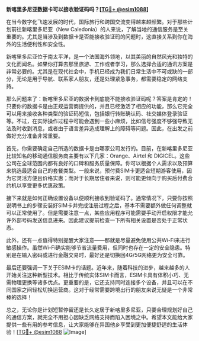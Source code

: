**新喀里多尼亚数据卡可以接收验证码吗？[[TG💪+ @esim1088](https://t.me/s/esim1088)]**

在当今数字化飞速发展的时代，国际旅行和跨国交流变得越来越频繁。对于那些计划前往新喀里多尼亚（New Caledonia）的人来说，了解当地的通信服务是至关重要的。尤其是当涉及到数据卡是否能接收验证码的问题时，这直接关系到你在海外的生活便利性和安全性。

新喀里多尼亚位于南太平洋，是一个法国海外领地，以其美丽的自然风光和独特的文化而闻名。如果你打算去那里旅游、工作或者学习，那么选择合适的通讯方案是非常必要的。尤其是在现代社会中，手机已经成为我们日常生活中不可或缺的一部分，无论是用于导航、联系家人朋友，还是处理紧急事务，都需要稳定的网络支持。

那么问题来了：新喀里多尼亚的数据卡到底能不能接收验证码呢？答案是肯定的！只要你的数据卡是由正规运营商提供的，并且已经激活了相应的功能，那么它完全可以用来接收各种类型的验证码短信，包括银行转账确认码、社交媒体登录验证等。不过，在实际操作过程中可能会遇到一些小麻烦，比如信号强度不够强导致无法及时收到消息，或者由于语言差异造成理解上的障碍等问题。因此，在出发之前做好充分准备非常重要。

首先，你需要确定自己所选的数据卡是由哪家公司发行的。目前，在新喀里多尼亚比较知名的移动通信服务商主要有以下几家：Orange、Airtel 和 DIGICEL。这些公司在全球范围内都有良好的口碑和服务质量保障。你可以根据个人需求以及预算来挑选最适合自己的套餐类型。一般来说，预付费SIM卡更适合短期游客使用，因为它灵活方便且价格实惠；而对于长期居住者来说，则可能更倾向于购买后付费合约机以享受更多优惠政策。

接下来就是如何正确设置设备以便顺利接收到验证码了。通常情况下，只要你按照说明书上的步骤安装好SIM卡并完成注册过程之后，基本不需要额外做任何调整就可以正常使用了。但是需要注意一点，某些应用程序可能需要手动开启权限才能允许外部号码发送信息进来。因此建议提前检查一下所有相关设置是否处于正常状态。

此外，还有一点值得特别提醒大家注意——那就是尽量避免使用公共Wi-Fi来进行敏感操作。虽然Wi-Fi确实能够节省流量费用，但同时也存在一定的安全隐患。特别是在输入密码或进行金融交易时，最好还是切换回4G/5G网络更为安全可靠。

最后还要强调一下关于ESIM卡的话题。近年来，随着科技的进步，越来越多的人开始关注这种新型技术。相比于传统实体SIM卡而言，ESIM卡具有体积小巧、无需物理更换等诸多优点。更重要的是，它还支持同时连接多个设备，并且可以在不同国家之间轻松切换运营商。这对于经常需要跨境出行的朋友来说无疑是一个非常棒的选择！

总之，无论你是计划短暂停留还是长久定居于新喀里多尼亚，只要合理规划好自己的通信方案，就完全不用担心因缺乏网络支持而陷入困境之中。希望本文能给大家提供一些有用的参考信息，让大家能够在异国他乡享受到更加便捷舒适的生活体验！[[TG💪+ @esim1088](https://t.me/s/esim1088) ![Image](https://i.postimg.cc/4NQfJmqS/Snipaste-2025-05-13-00-14-12.png)]